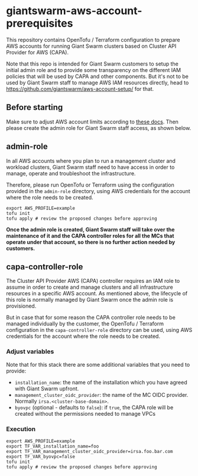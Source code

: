 # giantswarm-aws-account-prerequisites

This repository contains OpenTofu / Terraform configuration to prepare AWS accounts for running Giant Swarm clusters based on Cluster API Provider for AWS (CAPA).

Note that this repo is intended for Giant Swarm customers to setup the initial admin role and to provide some transparency on the different IAM policies that will be used by CAPA and other components. But it's not to be used by Giant Swarm staff to manage AWS IAM resources directly, head to <https://github.com/giantswarm/aws-account-setup/> for that.

## Before starting

Make sure to adjust AWS account limits according to [these docs](https://docs.giantswarm.io/getting-started/prepare-your-provider-infrastructure/aws/#quotas). Then please create the admin role for Giant Swarm staff access, as shown below.

## admin-role

In all AWS accounts where you plan to run a management cluster and workload clusters, Giant Swarm staff need to have access in order to manage, operate and troubleshoot the infrastructure.

Therefore, please run OpenTofu or Terraform using the configuration provided in the `admin-role` directory, using AWS credentials for the account where the role needs to be created.

```console
export AWS_PROFILE=example
tofu init
tofu apply # review the proposed changes before approving
```

**Once the admin role is created, Giant Swarm staff will take over the maintenance of it and the CAPA controller roles for all the MCs that operate under that account, so there is no further action needed by customers.**

## capa-controller-role

The Cluster API Provider AWS (CAPA) controller requires an IAM role to assume in order to create and manage clusters and all infrastructure resources in a specific AWS account. As mentioned above, the lifecycle of this role is normally managed by Giant Swarm once the admin role is provisioned.

But in case that for some reason the CAPA controller role needs to be managed individually by the customer, the OpenTofu / Terraform configuration in the `capa-controller-role` directory can be used, using AWS credentials for the account where the role needs to be created.

### Adjust variables

Note that for this stack there are some additional variables that you need to provide:

- `installation_name`: the name of the installation which you have agreed with Giant Swarm upfront.
- `management_cluster_oidc_provider`: the name of the MC OIDC provider. Normally `irsa.<cluster-base-domain>`.
- `byovpc` (optional - defaults to `false`): if `true`, the CAPA role will be created without the permissions needed to manage VPCs

### Execution

```console
export AWS_PROFILE=example
export TF_VAR_installation_name=foo
export TF_VAR_management_cluster_oidc_provider=irsa.foo.bar.com
export TF_VAR_byovpc=false
tofu init
tofu apply # review the proposed changes before approving
```
